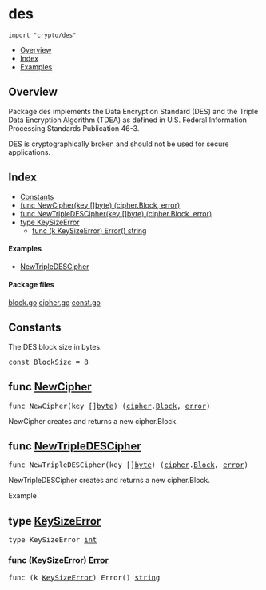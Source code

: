 

# des
`import "crypto/des"`

* [Overview](#pkg-overview)
* [Index](#pkg-index)
* [Examples](#pkg-examples)

## <a id="pkg-overview">Overview</a>
Package des implements the Data Encryption Standard (DES) and the
Triple Data Encryption Algorithm (TDEA) as defined
in U.S. Federal Information Processing Standards Publication 46-3.

DES is cryptographically broken and should not be used for secure
applications.




## <a id="pkg-index">Index</a>
* [Constants](#pkg-constants)
* [func NewCipher(key []byte) (cipher.Block, error)](#NewCipher)
* [func NewTripleDESCipher(key []byte) (cipher.Block, error)](#NewTripleDESCipher)
* [type KeySizeError](#KeySizeError)
  * [func (k KeySizeError) Error() string](#KeySizeError.Error)


#### <a id="pkg-examples">Examples</a>
* [NewTripleDESCipher](#example_NewTripleDESCipher)


#### <a id="pkg-files">Package files</a>
[block.go](https://golang.org/src/crypto/des/block.go) [cipher.go](https://golang.org/src/crypto/des/cipher.go) [const.go](https://golang.org/src/crypto/des/const.go) 


## <a id="pkg-constants">Constants</a>
The DES block size in bytes.


<pre>const <span id="BlockSize">BlockSize</span> = 8</pre>



## <a id="NewCipher">func</a> [NewCipher](https://golang.org/src/crypto/des/cipher.go?s=586:634#L19)
<pre>func NewCipher(key []<a href="/pkg/builtin/#byte">byte</a>) (<a href="/pkg/crypto/cipher/">cipher</a>.<a href="/pkg/crypto/cipher/#Block">Block</a>, <a href="/pkg/builtin/#error">error</a>)</pre>
NewCipher creates and returns a new cipher.Block.



## <a id="NewTripleDESCipher">func</a> [NewTripleDESCipher](https://golang.org/src/crypto/des/cipher.go?s=1708:1765#L63)
<pre>func NewTripleDESCipher(key []<a href="/pkg/builtin/#byte">byte</a>) (<a href="/pkg/crypto/cipher/">cipher</a>.<a href="/pkg/crypto/cipher/#Block">Block</a>, <a href="/pkg/builtin/#error">error</a>)</pre>
NewTripleDESCipher creates and returns a new cipher.Block.


<a id="example_NewTripleDESCipher">Example</a>



## <a id="KeySizeError">type</a> [KeySizeError](https://golang.org/src/crypto/des/cipher.go?s=311:332#L7)

<pre>type KeySizeError <a href="/pkg/builtin/#int">int</a></pre>











### <a id="KeySizeError.Error">func</a> (KeySizeError) [Error](https://golang.org/src/crypto/des/cipher.go?s=334:370#L9)
<pre>func (k <a href="#KeySizeError">KeySizeError</a>) Error() <a href="/pkg/builtin/#string">string</a></pre>







